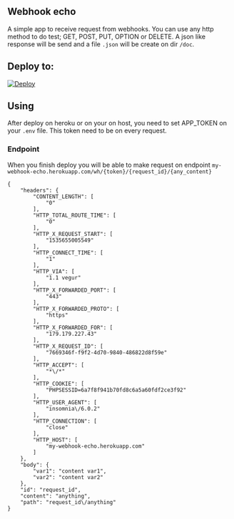 ## Webhook echo
A simple app to receive request from webhooks.
You can use any http method to do test; GET, POST, PUT, OPTION or DELETE.
A json like response will be send and a file `.json` will be create on dir `/doc`.

## Deploy to:
[![Deploy](https://www.herokucdn.com/deploy/button.svg)](https://heroku.com/deploy?template=https://github.com/ecomclub/wh-echo)

## Using
After deploy on heroku or on your on host, you need to set APP_TOKEN on your `.env` file.
This token need to be on every request.

### Endpoint

When you finish deploy you will be able to make request on endpoint `my-webhook-echo.herokuapp.com/wh/{token}/{request_id}/{any_content}`

```
{
	"headers": {
		"CONTENT_LENGTH": [
			"0"
		],
		"HTTP_TOTAL_ROUTE_TIME": [
			"0"
		],
		"HTTP_X_REQUEST_START": [
			"1535655005549"
		],
		"HTTP_CONNECT_TIME": [
			"1"
		],
		"HTTP_VIA": [
			"1.1 vegur"
		],
		"HTTP_X_FORWARDED_PORT": [
			"443"
		],
		"HTTP_X_FORWARDED_PROTO": [
			"https"
		],
		"HTTP_X_FORWARDED_FOR": [
			"179.179.227.43"
		],
		"HTTP_X_REQUEST_ID": [
			"7669346f-f9f2-4d70-9840-486822d8f59e"
		],
		"HTTP_ACCEPT": [
			"*\/*"
		],
		"HTTP_COOKIE": [
			"PHPSESSID=6a7f8f941b70fd8c6a5a60fdf2ce3f92"
		],
		"HTTP_USER_AGENT": [
			"insomnia\/6.0.2"
		],
		"HTTP_CONNECTION": [
			"close"
		],
		"HTTP_HOST": [
			"my-webhook-echo.herokuapp.com"
		]
	},
	"body": {
        "var1": "content var1",
        "var2": "content var2"
    },
	"id": "request_id",
	"content": "anything",
	"path": "request_id\/anything"
}
```